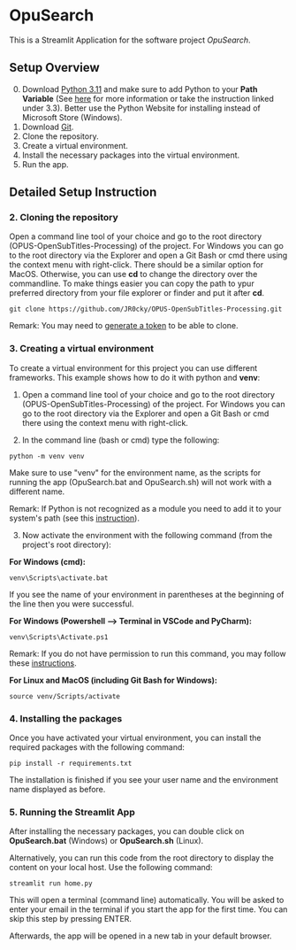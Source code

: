 # OpuSearch
This is a Streamlit Application for the software project *OpuSearch*.

## Setup Overview
0. Download [Python 3.11](https://www.python.org/downloads/release/python-3116/) and make sure to add Python to your **Path Variable** (See [here](https://realpython.com/add-python-to-path/) for more information or take the instruction linked under 3.3). Better use the Python Website for installing instead of Microsoft Store (Windows). 
1. Download [Git](https://git-scm.com/download/win). 
2. Clone the repository.
3. Create a virtual environment.
4. Install the necessary packages into the virtual environment.
5. Run the app.

## Detailed Setup Instruction

### 2. Cloning the repository

Open a command line tool of your choice and go to the root directory (OPUS-OpenSubTitles-Processing) of 
the project. For Windows you can go to the root directory via the Explorer and open a Git Bash or cmd 
there using the context menu with right-click. There should be a similar option for MacOS. Otherwise, you can use **cd** to change the directory over the commandline. 
To make things easier you can copy the path to ypur preferred directory from your file explorer or finder and put it after **cd**.

```
git clone https://github.com/JR0cky/OPUS-OpenSubTitles-Processing.git
```

Remark: You may need to [generate a token](https://docs.github.com/en/authentication/keeping-your-account-and-data-secure/managing-your-personal-access-tokens) to be able to clone.
### 3. Creating a virtual environment
To create a virtual environment for this project you can use different frameworks.
This example shows how to do it with python and **venv**:

1. Open a command line tool of your choice and go to the root directory (OPUS-OpenSubTitles-Processing) of the project.
For Windows you can go to the root directory via the Explorer and open a Git Bash or cmd there using the context menu with right-click.

2. In the command line (bash or cmd) type the following:
```
python -m venv venv
```
Make sure to use "venv" for the environment name, as the scripts for running the app (OpuSearch.bat and OpuSearch.sh)
will not work with a different name.

Remark: If Python is not recognized as a module you need to add it to your system's path
(see this [instruction](https://realpython.com/add-python-to-path/)).

3. Now activate the environment with the following command (from the project's root directory):

**For Windows (cmd):**
```
venv\Scripts\activate.bat
```
If you see the name of your environment in parentheses at the beginning of the line then you were successful.

**For Windows (Powershell --> Terminal in VSCode and PyCharm):**

```
venv\Scripts\Activate.ps1
```

Remark: If you do not have permission to run this command, 
you may follow these [instructions](https://support.enthought.com/hc/en-us/articles/360058403072-Windows-error-activate-ps1-cannot-be-loaded-because-running-scripts-is-disabled-UnauthorizedAccess-).

**For Linux and MacOS (including Git Bash for Windows):**
```
source venv/Scripts/activate
```
### 4. Installing the packages


Once you have activated your virtual environment, you can install the required packages 
with the following command:

```
pip install -r requirements.txt
```
The installation is finished if you see your user name and the environment name displayed as before.

### 5. Running the Streamlit App

After installing the necessary packages, you can double click on **OpuSearch.bat** (Windows) or **OpuSearch.sh** (Linux).

Alternatively, you can run this code from the root directory to display the content on your local host. 
Use the following command:

```
streamlit run home.py
```

This will open a terminal (command line) automatically.
You will be asked to enter your email in the terminal if you start the app for the first time.
You can skip this step by pressing ENTER. 

Afterwards, the app will be opened in a new tab in your default browser.